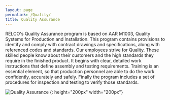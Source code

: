 ```yaml
---
layout: page
permalink: /Quality/
title: Quality Assurance
---
```

RELCO's Quality Assurance program is based on AAR M1003, Quality Systems for Production and Installation.  This program contains provisions to identify and comply with contract drawings and specifications, along with referenced codes and standards.  Our employees strive for Quality.  These skilled people know about their customers and the high standards they require in the finished product. It begins with clear, detailed work instructions that define assembly and testing requirements. Training is an essential element, so that production personnel are able to do the work confidently, accurately and safely. Finally the program includes a set of procedures for inspection and testing to verify those standards.

![Quality Assurance]({{site.baseurl}}/images/quality.jpg)
{: height="200px" width="200px"}
